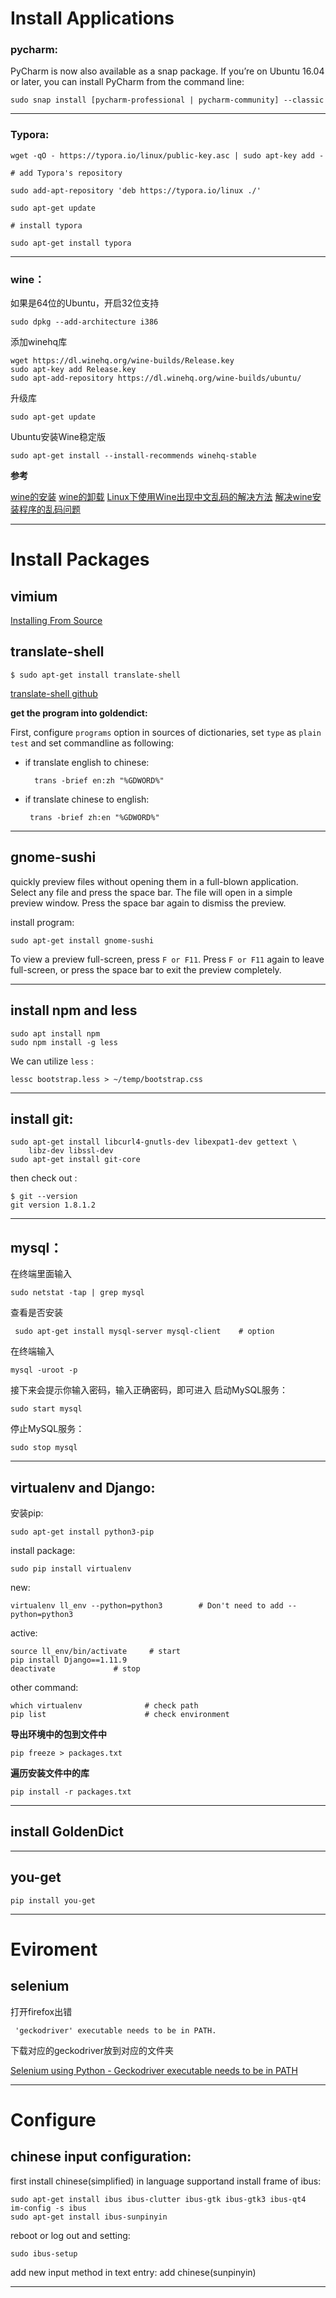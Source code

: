 # Install Applications

### pycharm:

PyCharm is now also available as a snap package. If you’re on Ubuntu 16.04 or later, you can install PyCharm from the command line:

	sudo snap install [pycharm-professional | pycharm-community] --classic
	
---

### Typora:

	wget -qO - https://typora.io/linux/public-key.asc | sudo apt-key add -

	# add Typora's repository

	sudo add-apt-repository 'deb https://typora.io/linux ./'

	sudo apt-get update

	# install typora

	sudo apt-get install typora
	
---

### wine：

如果是64位的Ubuntu，开启32位支持

	sudo dpkg --add-architecture i386
	
添加winehq库

	wget https://dl.winehq.org/wine-builds/Release.key
	sudo apt-key add Release.key
	sudo apt-add-repository https://dl.winehq.org/wine-builds/ubuntu/
	
升级库

	sudo apt-get update
	
Ubuntu安装Wine稳定版

	sudo apt-get install --install-recommends winehq-stable
	
**参考**

[wine的安装](https://lado.me/2017/04/27/wine-run-windows-program-on-linux/) 
[wine的卸载](http://www.cnblogs.com/asimple41/p/3989608.html)
[Linux下使用Wine出现中文乱码的解决方法](http://www.linuxde.net/2011/10/1503.html)
[解决wine安装程序的乱码问题](http://www.voidcn.com/article/p-hltcebnw-eu.html)

---

# Install Packages

## vimium

[Installing From Source](https://github.com/philc/vimium/blob/master/CONTRIBUTING.md#installing-from-source)

## translate-shell

	$ sudo apt-get install translate-shell
	
[translate-shell github](https://github.com/soimort/translate-shell)

**get the program into goldendict:**

First, configure `programs` option in sources of dictionaries, set `type` as `plain test` and set commandline as following:

- if translate english to chinese:

		trans -brief en:zh "%GDWORD%"
	
 - if translate chinese to english:
 
 		trans -brief zh:en "%GDWORD%"
 
 ---
 
## gnome-sushi

quickly preview files without opening them in a full-blown application. Select any file and press the space bar. The file will open in a simple preview window. Press the space bar again to dismiss the preview.

install program:

	sudo apt-get install gnome-sushi
	
To view a preview full-screen, press `F or F11`. Press `F or F11` again to leave full-screen, or press the space bar to exit the preview completely.

---

## install npm and less

	sudo apt install npm
	sudo npm install -g less
	
We can utilize `less` :

	lessc bootstrap.less > ~/temp/bootstrap.css
	
---

## install git:

	sudo apt-get install libcurl4-gnutls-dev libexpat1-dev gettext \
  		libz-dev libssl-dev
  	sudo apt-get install git-core
  	
then check out : 
  
  	$ git --version
  	git version 1.8.1.2
	
---

## mysql：

在终端里面输入 

	sudo netstat -tap | grep mysql
	
查看是否安装

	 sudo apt-get install mysql-server mysql-client    # option
	 
在终端输入 

	mysql -uroot -p 
	
接下来会提示你输入密码，输入正确密码，即可进入
启动MySQL服务：
                       
	sudo start mysql
	
停止MySQL服务：
                   
	sudo stop mysql
	 
---

## virtualenv and Django:

安装pip:

	sudo apt-get install python3-pip

install package:

	sudo pip install virtualenv
	
new:

	virtualenv ll_env --python=python3        # Don't need to add --python=python3
	
active:

	source ll_env/bin/activate     # start
	pip install Django==1.11.9
	deactivate             # stop

other command:
	
	which virtualenv              # check path 
	pip list                      # check environment
	
**导出环境中的包到文件中**

	pip freeze > packages.txt
	
**遍历安装文件中的库**

	pip install -r packages.txt
		
---

## install GoldenDict

---

## you-get

	pip install you-get
	
---

# Eviroment

## selenium

打开firefox出错

	 'geckodriver' executable needs to be in PATH. 
	 
下载对应的geckodriver放到对应的文件夹

[Selenium using Python - Geckodriver executable needs to be in PATH](https://stackoverflow.com/questions/40208051/selenium-using-python-geckodriver-executable-needs-to-be-in-path)

---

# Configure

## chinese input configuration:
	
first install chinese(simplified) in language supportand install frame of ibus:

	sudo apt-get install ibus ibus-clutter ibus-gtk ibus-gtk3 ibus-qt4
	im-config -s ibus
	sudo apt-get install ibus-sunpinyin
		
reboot or log out and setting:

	sudo ibus-setup
add new input method
in text entry: add chinese(sunpinyin)
		
---












